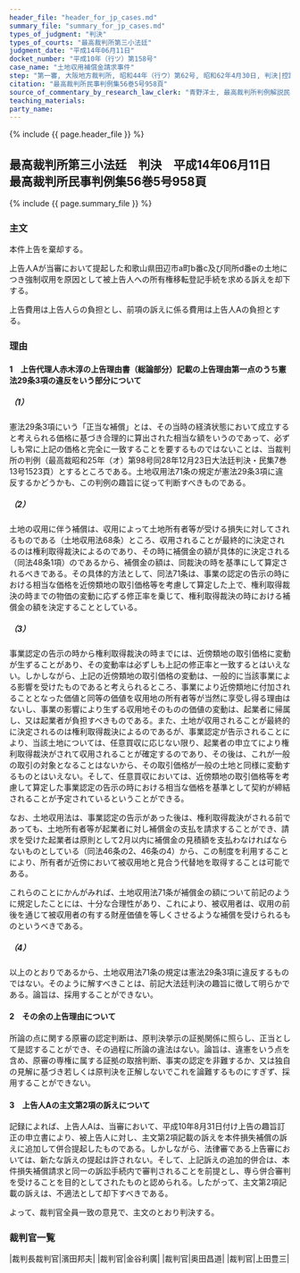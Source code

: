 ```yaml
---
header_file: "header_for_jp_cases.md"
summary_file: "summary_for_jp_cases.md"
types_of_judgment: "判決"
types_of_courts: "最高裁判所第三小法廷"
judgment_date: "平成14年06月11日"
docket_number: "平成10年（行ツ）第158号"
case_name: "土地収用補償金請求事件"
step: "第一審, 大阪地方裁判所, 昭和44年（行ウ）第62号, 昭和62年4月30日, 判決|控訴審, 大阪高等裁判所, 昭和62年（行コ）第24号, 平成10年2月20日, 判決"
citation: "最高裁判所民事判例集56巻5号958頁"
source_of_commentary_by_research_law_clerk: "青野洋士, 最高裁判所判例解説民事篇平成14年度465頁"
teaching_materials:
party_name:
---
```


{% include {{ page.header_file }}  %}

## 最高裁判所第三小法廷　判決　平成14年06月11日　最高裁判所民事判例集56巻5号958頁

{% include {{ page.summary_file }}  %}














### 主文



本件上告を棄却する。

上告人Aが当審において提起した和歌山県田辺市a町b番c及び同所d番eの土地につき強制収用を原因として被上告人への所有権移転登記手続を求める訴えを却下する。

上告費用は上告人らの負担とし、前項の訴えに係る費用は上告人Aの負担とする。





### 理由



#### 1　上告代理人赤木淳の上告理由書（総論部分）記載の上告理由第一点のうち憲法29条3項の違反をいう部分について

##### （1）

憲法29条3項にいう「正当な補償」とは、その当時の経済状態において成立すると考えられる価格に基づき合理的に算出された相当な額をいうのであって、必ずしも常に上記の価格と完全に一致することを要するものではないことは、当裁判所の判例（最高裁昭和25年（オ）第98号同28年12月23日大法廷判決・民集7巻13号1523頁）とするところである。土地収用法71条の規定が憲法29条3項に違反するかどうかも、この判例の趣旨に従って判断すべきものである。

##### （2）

土地の収用に伴う補償は、収用によって土地所有者等が受ける損失に対してされるものである（土地収用法68条）ところ、収用されることが最終的に決定されるのは権利取得裁決によるのであり、その時に補償金の額が具体的に決定される（同法48条1項）のであるから、補償金の額は、同裁決の時を基準にして算定されるべきである。その具体的方法として、同法71条は、事業の認定の告示の時における相当な価格を近傍類地の取引価格等を考慮して算定した上で、権利取得裁決の時までの物価の変動に応ずる修正率を乗じて、権利取得裁決の時における補償金の額を決定することとしている。

##### （3）

事業認定の告示の時から権利取得裁決の時までには、近傍類地の取引価格に変動が生ずることがあり、その変動率は必ずしも上記の修正率と一致するとはいえない。しかしながら、上記の近傍類地の取引価格の変動は、一般的に当該事業による影響を受けたものであると考えられるところ、事業により近傍類地に付加されることとなった価値と同等の価値を収用地の所有者等が当然に享受し得る理由はないし、事業の影響により生ずる収用地そのものの価値の変動は、起業者に帰属し、又は起業者が負担すべきものである。また、土地が収用されることが最終的に決定されるのは権利取得裁決によるのであるが、事業認定が告示されることにより、当該土地については、任意買収に応じない限り、起業者の申立てにより権利取得裁決がされて収用されることが確定するのであり、その後は、これが一般の取引の対象となることはないから、その取引価格が一般の土地と同様に変動するものとはいえない。そして、任意買収においては、近傍類地の取引価格等を考慮して算定した事業認定の告示の時における相当な価格を基準として契約が締結されることが予定されているということができる。

なお、土地収用法は、事業認定の告示があった後は、権利取得裁決がされる前であっても、土地所有者等が起業者に対し補償金の支払を請求することができ、請求を受けた起業者は原則として2月以内に補償金の見積額を支払わなければならないものとしている（同法46条の2、46条の4）から、この制度を利用することにより、所有者が近傍において被収用地と見合う代替地を取得することは可能である。

これらのことにかんがみれば、土地収用法71条が補償金の額について前記のように規定したことには、十分な合理性があり、これにより、被収用者は、収用の前後を通じて被収用者の有する財産価値を等しくさせるような補償を受けられるものというべきである。



##### （4）

以上のとおりであるから、土地収用法71条の規定は憲法29条3項に違反するものではない。そのように解すべきことは、前記大法廷判決の趣旨に徴して明らかである。論旨は、採用することができない。

#### 2　その余の上告理由について

所論の点に関する原審の認定判断は、原判決挙示の証拠関係に照らし、正当として是認することができ、その過程に所論の違法はない。論旨は、違憲をいう点を含め、原審の専権に属する証拠の取捨判断、事実の認定を非難するか、又は独自の見解に基づき若しくは原判決を正解しないでこれを論難するものにすぎず、採用することができない。

#### 3　上告人Aの主文第2項の訴えについて

記録によれば、上告人Aは、当審において、平成10年8月31日付け上告の趣旨訂正の申立書により、被上告人に対し、主文第2項記載の訴えを本件損失補償の訴えに追加して併合提起したものである。しかしながら、法律審である上告審においては、新たな訴えの提起は許されない。そして、上記訴えの追加的併合は、本件損失補償請求と同一の訴訟手続内で審判されることを前提とし、専ら併合審判を受けることを目的としてされたものと認められる。したがって、主文第2項記載の訴えは、不適法として却下すべきである。



よって、裁判官全員一致の意見で、主文のとおり判決する。

### 裁判官一覧

|裁判長裁判官|濱田邦夫|
|裁判官|金谷利廣|
|裁判官|奥田昌道|
|裁判官|上田豊三|

